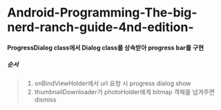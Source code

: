 # Android-Programming-The-big-nerd-ranch-guide-4nd-edition-

#### ProgressDialog class에서 Dialog class를 상속받아 progress bar를 구현
##### 순서 
> 1. onBindViewHolder에서 url 요청 시 progress dialog show
> 2. thumbnailDownloader가 photoHolder에게 bitmap 객체를 넘겨주면 dismiss
